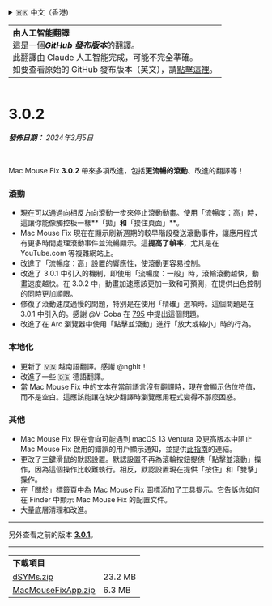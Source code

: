 <details>
<summary>🇭🇰 中文（香港)</summary>

[🇬🇧 English (GitHub)](https://github.com/noah-nuebling/mac-mouse-fix/releases/tag/3.0.2)\
[🇦🇩 Català](https://redirect.macmousefix.com/?target=mmf-release&tag=3.0.2&locale=ca)\
[🇩🇪 Deutsch](https://redirect.macmousefix.com/?target=mmf-release&tag=3.0.2&locale=de)\
[🇪🇸 Español](https://redirect.macmousefix.com/?target=mmf-release&tag=3.0.2&locale=es)\
[🇫🇷 Français](https://redirect.macmousefix.com/?target=mmf-release&tag=3.0.2&locale=fr)\
[🇮🇩 Indonesia](https://redirect.macmousefix.com/?target=mmf-release&tag=3.0.2&locale=id)\
[🇮🇹 Italiano](https://redirect.macmousefix.com/?target=mmf-release&tag=3.0.2&locale=it)\
[🇭🇺 Magyar](https://redirect.macmousefix.com/?target=mmf-release&tag=3.0.2&locale=hu)\
[🇳🇱 Nederlands](https://redirect.macmousefix.com/?target=mmf-release&tag=3.0.2&locale=nl)\
[🇵🇱 Polski](https://redirect.macmousefix.com/?target=mmf-release&tag=3.0.2&locale=pl)\
[🇧🇷 Português (Brasil)](https://redirect.macmousefix.com/?target=mmf-release&tag=3.0.2&locale=pt-BR)\
[🇵🇹 Português (Portugal)](https://redirect.macmousefix.com/?target=mmf-release&tag=3.0.2&locale=pt-PT)\
[🇷🇴 Română](https://redirect.macmousefix.com/?target=mmf-release&tag=3.0.2&locale=ro)\
[🇸🇪 Svenska](https://redirect.macmousefix.com/?target=mmf-release&tag=3.0.2&locale=sv)\
[🇻🇳 Tiếng Việt](https://redirect.macmousefix.com/?target=mmf-release&tag=3.0.2&locale=vi)\
[🇹🇷 Türkçe](https://redirect.macmousefix.com/?target=mmf-release&tag=3.0.2&locale=tr)\
[🇨🇿 Čeština](https://redirect.macmousefix.com/?target=mmf-release&tag=3.0.2&locale=cs)\
[🇬🇷 Ελληνικά](https://redirect.macmousefix.com/?target=mmf-release&tag=3.0.2&locale=el)\
[🇷🇺 Русский](https://redirect.macmousefix.com/?target=mmf-release&tag=3.0.2&locale=ru)\
[🇺🇦 Українська](https://redirect.macmousefix.com/?target=mmf-release&tag=3.0.2&locale=uk)\
[🇮🇱 עברית](https://redirect.macmousefix.com/?target=mmf-release&tag=3.0.2&locale=he)\
[🇸🇦 العربية](https://redirect.macmousefix.com/?target=mmf-release&tag=3.0.2&locale=ar)\
[🇮🇳 हिन्दी](https://redirect.macmousefix.com/?target=mmf-release&tag=3.0.2&locale=hi)\
[🇹🇭 ไทย](https://redirect.macmousefix.com/?target=mmf-release&tag=3.0.2&locale=th)\
[🇨🇳 中文 (简体)](https://redirect.macmousefix.com/?target=mmf-release&tag=3.0.2&locale=zh-Hans)\
[🇨🇳 中文 (繁體)](https://redirect.macmousefix.com/?target=mmf-release&tag=3.0.2&locale=zh-Hant)\
**🇭🇰 中文（香港)**\
[🇯🇵 日本語](https://redirect.macmousefix.com/?target=mmf-release&tag=3.0.2&locale=ja)\
[🇰🇷 한국어](https://redirect.macmousefix.com/?target=mmf-release&tag=3.0.2&locale=ko)\
[Help translate Mac Mouse Fix to different languages!](https://github.com/noah-nuebling/mac-mouse-fix/discussions/731)
</details>
<table align=><td>
<b>由人工智能翻譯</b><br>
這是一個<b><em>GitHub 發布版本</em></b>的翻譯。<br>
此翻譯由 Claude 人工智能完成，可能不完全準確。<br>
如要查看原始的 GitHub 發布版本（英文），請<a href="https://github.com/noah-nuebling/mac-mouse-fix/releases/tag/3.0.2">點擊這裡</a>。
</td></table>

<table></table>

# 3.0.2
***發佈日期：** 2024年3月5日*

<br>

Mac Mouse Fix **3.0.2** 帶來多項改進，包括**更流暢的滾動**、改進的翻譯等！

### 滾動

- 現在可以通過向相反方向滾動一步來停止滾動動畫。使用「流暢度：高」時，這讓你能像觸控板一樣**「拋」**和**「接住頁面」**。
- Mac Mouse Fix 現在在顯示刷新週期的較早階段發送滾動事件，讓應用程式有更多時間處理滾動事件並流暢顯示。這**提高了幀率**，尤其是在 YouTube.com 等複雜網站上。
- 改進了「流暢度：高」設置的響應性，使滾動更容易控制。
- 改進了 3.0.1 中引入的機制，即使用「流暢度：一般」時，滾輪滾動越快，動畫速度越快。在 3.0.2 中，動畫加速應該更加一致和可預測，在提供出色控制的同時更加順眼。
- 修復了滾動速度過慢的問題，特別是在使用「精確」選項時。這個問題是在 3.0.1 中引入的。感謝 @V-Coba 在 [795](https://github.com/noah-nuebling/mac-mouse-fix/issues/795) 中提出這個問題。
- 改進了在 Arc 瀏覽器中使用「點擊並滾動」進行「放大或縮小」時的行為。

### 本地化

- 更新了 🇻🇳 越南語翻譯。感謝 @nghlt！
- 改進了一些 🇩🇪 德語翻譯。
- 當 Mac Mouse Fix 中的文本在當前語言沒有翻譯時，現在會顯示佔位符值，而不是空白。這應該能讓在缺少翻譯時瀏覽應用程式變得不那麼困惑。

### 其他

- Mac Mouse Fix 現在會向可能遇到 macOS 13 Ventura 及更高版本中阻止 Mac Mouse Fix 啟用的錯誤的用戶顯示通知，並提供[此指南](https://github.com/noah-nuebling/mac-mouse-fix/discussions/861)的連結。
- 更改了三鍵滑鼠的默認設置。默認設置不再為滾輪按鈕提供「點擊並滾動」操作，因為這個操作比較難執行。相反，默認設置現在提供「按住」和「雙擊」操作。
- 在「關於」標籤頁中為 Mac Mouse Fix 圖標添加了工具提示。它告訴你如何在 Finder 中顯示 Mac Mouse Fix 的配置文件。
- 大量底層清理和改進。

---

另外查看之前的版本 [**3.0.1**](https://github.com/noah-nuebling/mac-mouse-fix/releases/tag/3.0.1)。

---

<table align="start">
<tr>
    <td colspan=2>
        <b>下載項目</b>
    </td>
</tr>
<tr>
    <td><a href="https://github.com/noah-nuebling/mac-mouse-fix/releases/download/3.0.2/dSYMs.zip">dSYMs.zip</a></td>
    <td>23.2 MB</td>
</tr>
<tr>
    <td><a href="https://github.com/noah-nuebling/mac-mouse-fix/releases/download/3.0.2/MacMouseFixApp.zip">MacMouseFixApp.zip</a></td>
    <td>6.3 MB</td>
</tr>
</table>